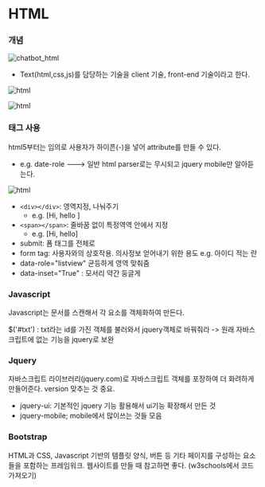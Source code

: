 # HTML

### 개념

![chatbot_html](https://user-images.githubusercontent.com/51535130/73920054-0aeb9a00-4908-11ea-8ea4-f6b833f5c11b.png)

- Text(html,css,js)를 담당하는 기술을 client 기술, front-end 기술이라고 한다.



![html](https://user-images.githubusercontent.com/51535130/74013098-0dfd8d80-49cf-11ea-8aaa-e7dd3e0c9bcb.png)

![html](https://user-images.githubusercontent.com/51535130/75013628-fe4e7080-54c7-11ea-8153-256139be5b63.png)

### 태그 사용

html5부터는 임의로 사용자가 하이픈(-)을 넣어 attribute를 만들 수 있다.

- e.g. date-role ---> 일반 html parser로는 무시되고 jquery mobile만 알아듣는다.

![html](https://user-images.githubusercontent.com/51535130/73931106-13999b80-491b-11ea-8ab0-50cffbad4d43.png)

- ``<div></div>``:  영역지정, 나눠주기
  - e.g. [Hi, hello                                            ]
- `<span></span>`: 줄바꿈 없이 특정역역 안에서 지정
  - e.g. [Hi, hello]
- submit: 폼 태그를 전체로
- form tag: 사용자와의 상호작용. 의사정보 얻어내기 위한 용도 e.g. 아이디 적는 란
- data-role="listview" 균등하게 영역 맞춰줌
- data-inset="True" : 모서리 약간 둥글게



### Javascript

Javascript는 문서를 스캔해서 각 요소를 객체화하여 만든다.

$('#txt') : txt라는 id를 가진 객체를 불러와서 jquery객체로 바꿔줘라 -> 원래 자바스크립트에 없는 기능을 jquery로 보완



### Jquery

자바스크립트 라이브러리(jquery.com)로 자바스크립트 객체를 포장하여 더 화려하게 만들어준다. version 맞추는 것 중요.

- jquery-ui: 기본적인 jquery 기능 활용해서 ui기능 확장해서 만든 것
- jquery-mobile; mobile에서 많이쓰는 것들 모음



### Bootstrap

HTML과 CSS, Javascript 기반의 템플릿 양식, 버튼 등 기타 페이지를 구성하는 요소들을 포함하는 프레임워크. 웹사이트를 만들 때 참고하면 좋다. (w3schools에서 코드 가져오기)







